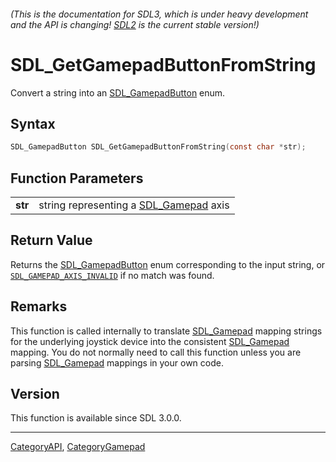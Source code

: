 ###### (This is the documentation for SDL3, which is under heavy development and the API is changing! [SDL2](https://wiki.libsdl.org/SDL2/) is the current stable version!)
# SDL_GetGamepadButtonFromString

Convert a string into an [SDL_GamepadButton](SDL_GamepadButton) enum.

## Syntax

```c
SDL_GamepadButton SDL_GetGamepadButtonFromString(const char *str);

```

## Function Parameters

|             |                                                       |
| ----------- | ----------------------------------------------------- |
| **str**     | string representing a [SDL_Gamepad](SDL_Gamepad) axis |

## Return Value

Returns the [SDL_GamepadButton](SDL_GamepadButton) enum corresponding to
the input string, or [`SDL_GAMEPAD_AXIS_INVALID`](SDL_GAMEPAD_AXIS_INVALID)
if no match was found.

## Remarks

This function is called internally to translate [SDL_Gamepad](SDL_Gamepad)
mapping strings for the underlying joystick device into the consistent
[SDL_Gamepad](SDL_Gamepad) mapping. You do not normally need to call this
function unless you are parsing [SDL_Gamepad](SDL_Gamepad) mappings in your
own code.

## Version

This function is available since SDL 3.0.0.

----
[CategoryAPI](CategoryAPI), [CategoryGamepad](CategoryGamepad)



